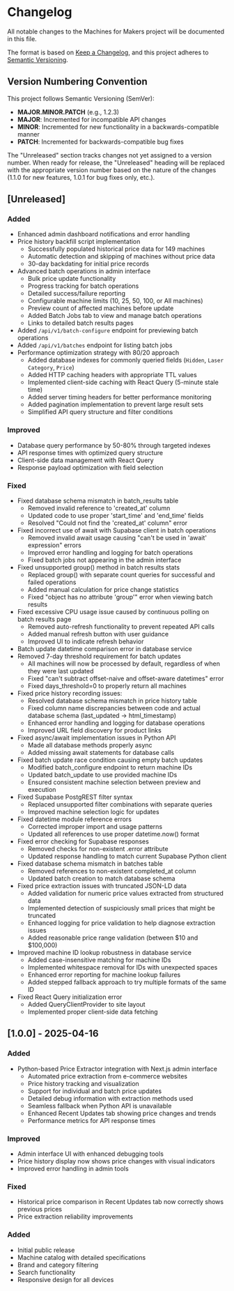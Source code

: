 # Changelog

All notable changes to the Machines for Makers project will be documented in this file.

The format is based on [Keep a Changelog](https://keepachangelog.com/en/1.0.0/),
and this project adheres to [Semantic Versioning](https://semver.org/spec/v2.0.0.html).

## Version Numbering Convention

This project follows Semantic Versioning (SemVer):
- **MAJOR.MINOR.PATCH** (e.g., 1.2.3)
- **MAJOR**: Incremented for incompatible API changes
- **MINOR**: Incremented for new functionality in a backwards-compatible manner
- **PATCH**: Incremented for backwards-compatible bug fixes

The "Unreleased" section tracks changes not yet assigned to a version number. When ready 
for release, the "Unreleased" heading will be replaced with the appropriate version number
based on the nature of the changes (1.1.0 for new features, 1.0.1 for bug fixes only, etc.).

## [Unreleased]

### Added
- Enhanced admin dashboard notifications and error handling
- Price history backfill script implementation
  - Successfully populated historical price data for 149 machines
  - Automatic detection and skipping of machines without price data
  - 30-day backdating for initial price records
- Advanced batch operations in admin interface
  - Bulk price update functionality
  - Progress tracking for batch operations
  - Detailed success/failure reporting
  - Configurable machine limits (10, 25, 50, 100, or All machines)
  - Preview count of affected machines before update
  - Added Batch Jobs tab to view and manage batch operations
  - Links to detailed batch results pages
- Added `/api/v1/batch-configure` endpoint for previewing batch operations
- Added `/api/v1/batches` endpoint for listing batch jobs
- Performance optimization strategy with 80/20 approach
  - Added database indexes for commonly queried fields (`Hidden`, `Laser Category`, `Price`)
  - Added HTTP caching headers with appropriate TTL values
  - Implemented client-side caching with React Query (5-minute stale time)
  - Added server timing headers for better performance monitoring
  - Added pagination implementation to prevent large result sets
  - Simplified API query structure and filter conditions

### Improved
- Database query performance by 50-80% through targeted indexes
- API response times with optimized query structure
- Client-side data management with React Query
- Response payload optimization with field selection

### Fixed
- Fixed database schema mismatch in batch_results table
  - Removed invalid reference to 'created_at' column
  - Updated code to use proper 'start_time' and 'end_time' fields
  - Resolved "Could not find the 'created_at' column" error
- Fixed incorrect use of await with Supabase client in batch operations
  - Removed invalid await usage causing "can't be used in 'await' expression" errors
  - Improved error handling and logging for batch operations
  - Fixed batch jobs not appearing in the admin interface
- Fixed unsupported group() method in batch results stats
  - Replaced group() with separate count queries for successful and failed operations
  - Added manual calculation for price change statistics
  - Fixed "object has no attribute 'group'" error when viewing batch results
- Fixed excessive CPU usage issue caused by continuous polling on batch results page
  - Removed auto-refresh functionality to prevent repeated API calls
  - Added manual refresh button with user guidance
  - Improved UI to indicate refresh behavior
- Batch update datetime comparison error in database service
- Removed 7-day threshold requirement for batch updates
  - All machines will now be processed by default, regardless of when they were last updated
  - Fixed "can't subtract offset-naive and offset-aware datetimes" error
  - Fixed days_threshold=0 to properly return all machines
- Fixed price history recording issues:
  - Resolved database schema mismatch in price history table
  - Fixed column name discrepancies between code and actual database schema (last_updated → html_timestamp)
  - Enhanced error handling and logging for database operations
  - Improved URL field discovery for product links
- Fixed async/await implementation issues in Python API
  - Made all database methods properly async
  - Added missing await statements for database calls
- Fixed batch update race condition causing empty batch updates
  - Modified batch_configure endpoint to return machine IDs
  - Updated batch_update to use provided machine IDs
  - Ensured consistent machine selection between preview and execution
- Fixed Supabase PostgREST filter syntax
  - Replaced unsupported filter combinations with separate queries
  - Improved machine selection logic for updates
- Fixed datetime module reference errors
  - Corrected improper import and usage patterns
  - Updated all references to use proper datetime.now() format
- Fixed error checking for Supabase responses
  - Removed checks for non-existent .error attribute
  - Updated response handling to match current Supabase Python client
- Fixed database schema mismatch in batches table
  - Removed references to non-existent completed_at column
  - Updated batch creation to match database schema
- Fixed price extraction issues with truncated JSON-LD data
  - Added validation for numeric price values extracted from structured data
  - Implemented detection of suspiciously small prices that might be truncated
  - Enhanced logging for price validation to help diagnose extraction issues
  - Added reasonable price range validation (between $10 and $100,000)
- Improved machine ID lookup robustness in database service
  - Added case-insensitive matching for machine IDs
  - Implemented whitespace removal for IDs with unexpected spaces
  - Enhanced error reporting for machine lookup failures
  - Added stepped fallback approach to try multiple formats of the same ID
- Fixed React Query initialization error
  - Added QueryClientProvider to site layout
  - Implemented proper client-side data fetching

## [1.0.0] - 2025-04-16

### Added
- Python-based Price Extractor integration with Next.js admin interface
  - Automated price extraction from e-commerce websites
  - Price history tracking and visualization
  - Support for individual and batch price updates
  - Detailed debug information with extraction methods used
  - Seamless fallback when Python API is unavailable
  - Enhanced Recent Updates tab showing price changes and trends
  - Performance metrics for API response times

### Improved
- Admin interface UI with enhanced debugging tools
- Price history display now shows price changes with visual indicators
- Improved error handling in admin tools

### Fixed
- Historical price comparison in Recent Updates tab now correctly shows previous prices
- Price extraction reliability improvements


### Added
- Initial public release
- Machine catalog with detailed specifications
- Brand and category filtering
- Search functionality
- Responsive design for all devices 